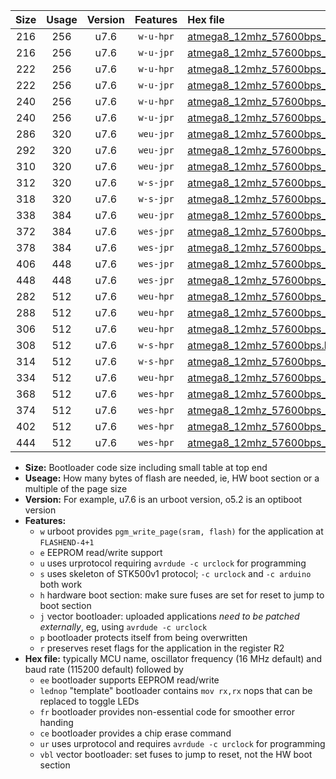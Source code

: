 |Size|Usage|Version|Features|Hex file|
|:-:|:-:|:-:|:-:|:--|
|216|256|u7.6|`w-u-hpr`|[atmega8_12mhz_57600bps_ur.hex](https://raw.githubusercontent.com/stefanrueger/urboot/main/atmega8_12mhz_57600bps_ur.hex)|
|216|256|u7.6|`w-u-jpr`|[atmega8_12mhz_57600bps_ur_vbl.hex](https://raw.githubusercontent.com/stefanrueger/urboot/main/atmega8_12mhz_57600bps_ur_vbl.hex)|
|222|256|u7.6|`w-u-hpr`|[atmega8_12mhz_57600bps_lednop_ur.hex](https://raw.githubusercontent.com/stefanrueger/urboot/main/atmega8_12mhz_57600bps_lednop_ur.hex)|
|222|256|u7.6|`w-u-jpr`|[atmega8_12mhz_57600bps_lednop_ur_vbl.hex](https://raw.githubusercontent.com/stefanrueger/urboot/main/atmega8_12mhz_57600bps_lednop_ur_vbl.hex)|
|240|256|u7.6|`w-u-hpr`|[atmega8_12mhz_57600bps_lednop_fr_ur.hex](https://raw.githubusercontent.com/stefanrueger/urboot/main/atmega8_12mhz_57600bps_lednop_fr_ur.hex)|
|240|256|u7.6|`w-u-jpr`|[atmega8_12mhz_57600bps_lednop_fr_ur_vbl.hex](https://raw.githubusercontent.com/stefanrueger/urboot/main/atmega8_12mhz_57600bps_lednop_fr_ur_vbl.hex)|
|286|320|u7.6|`weu-jpr`|[atmega8_12mhz_57600bps_ee_ur_vbl.hex](https://raw.githubusercontent.com/stefanrueger/urboot/main/atmega8_12mhz_57600bps_ee_ur_vbl.hex)|
|292|320|u7.6|`weu-jpr`|[atmega8_12mhz_57600bps_ee_lednop_ur_vbl.hex](https://raw.githubusercontent.com/stefanrueger/urboot/main/atmega8_12mhz_57600bps_ee_lednop_ur_vbl.hex)|
|310|320|u7.6|`weu-jpr`|[atmega8_12mhz_57600bps_ee_lednop_fr_ur_vbl.hex](https://raw.githubusercontent.com/stefanrueger/urboot/main/atmega8_12mhz_57600bps_ee_lednop_fr_ur_vbl.hex)|
|312|320|u7.6|`w-s-jpr`|[atmega8_12mhz_57600bps_vbl.hex](https://raw.githubusercontent.com/stefanrueger/urboot/main/atmega8_12mhz_57600bps_vbl.hex)|
|318|320|u7.6|`w-s-jpr`|[atmega8_12mhz_57600bps_lednop_vbl.hex](https://raw.githubusercontent.com/stefanrueger/urboot/main/atmega8_12mhz_57600bps_lednop_vbl.hex)|
|338|384|u7.6|`weu-jpr`|[atmega8_12mhz_57600bps_ee_lednop_fr_ce_ur_vbl.hex](https://raw.githubusercontent.com/stefanrueger/urboot/main/atmega8_12mhz_57600bps_ee_lednop_fr_ce_ur_vbl.hex)|
|372|384|u7.6|`wes-jpr`|[atmega8_12mhz_57600bps_ee_vbl.hex](https://raw.githubusercontent.com/stefanrueger/urboot/main/atmega8_12mhz_57600bps_ee_vbl.hex)|
|378|384|u7.6|`wes-jpr`|[atmega8_12mhz_57600bps_ee_lednop_vbl.hex](https://raw.githubusercontent.com/stefanrueger/urboot/main/atmega8_12mhz_57600bps_ee_lednop_vbl.hex)|
|406|448|u7.6|`wes-jpr`|[atmega8_12mhz_57600bps_ee_lednop_fr_vbl.hex](https://raw.githubusercontent.com/stefanrueger/urboot/main/atmega8_12mhz_57600bps_ee_lednop_fr_vbl.hex)|
|448|448|u7.6|`wes-jpr`|[atmega8_12mhz_57600bps_ee_lednop_fr_ce_vbl.hex](https://raw.githubusercontent.com/stefanrueger/urboot/main/atmega8_12mhz_57600bps_ee_lednop_fr_ce_vbl.hex)|
|282|512|u7.6|`weu-hpr`|[atmega8_12mhz_57600bps_ee_ur.hex](https://raw.githubusercontent.com/stefanrueger/urboot/main/atmega8_12mhz_57600bps_ee_ur.hex)|
|288|512|u7.6|`weu-hpr`|[atmega8_12mhz_57600bps_ee_lednop_ur.hex](https://raw.githubusercontent.com/stefanrueger/urboot/main/atmega8_12mhz_57600bps_ee_lednop_ur.hex)|
|306|512|u7.6|`weu-hpr`|[atmega8_12mhz_57600bps_ee_lednop_fr_ur.hex](https://raw.githubusercontent.com/stefanrueger/urboot/main/atmega8_12mhz_57600bps_ee_lednop_fr_ur.hex)|
|308|512|u7.6|`w-s-hpr`|[atmega8_12mhz_57600bps.hex](https://raw.githubusercontent.com/stefanrueger/urboot/main/atmega8_12mhz_57600bps.hex)|
|314|512|u7.6|`w-s-hpr`|[atmega8_12mhz_57600bps_lednop.hex](https://raw.githubusercontent.com/stefanrueger/urboot/main/atmega8_12mhz_57600bps_lednop.hex)|
|334|512|u7.6|`weu-hpr`|[atmega8_12mhz_57600bps_ee_lednop_fr_ce_ur.hex](https://raw.githubusercontent.com/stefanrueger/urboot/main/atmega8_12mhz_57600bps_ee_lednop_fr_ce_ur.hex)|
|368|512|u7.6|`wes-hpr`|[atmega8_12mhz_57600bps_ee.hex](https://raw.githubusercontent.com/stefanrueger/urboot/main/atmega8_12mhz_57600bps_ee.hex)|
|374|512|u7.6|`wes-hpr`|[atmega8_12mhz_57600bps_ee_lednop.hex](https://raw.githubusercontent.com/stefanrueger/urboot/main/atmega8_12mhz_57600bps_ee_lednop.hex)|
|402|512|u7.6|`wes-hpr`|[atmega8_12mhz_57600bps_ee_lednop_fr.hex](https://raw.githubusercontent.com/stefanrueger/urboot/main/atmega8_12mhz_57600bps_ee_lednop_fr.hex)|
|444|512|u7.6|`wes-hpr`|[atmega8_12mhz_57600bps_ee_lednop_fr_ce.hex](https://raw.githubusercontent.com/stefanrueger/urboot/main/atmega8_12mhz_57600bps_ee_lednop_fr_ce.hex)|

- **Size:** Bootloader code size including small table at top end
- **Useage:** How many bytes of flash are needed, ie, HW boot section or a multiple of the page size
- **Version:** For example, u7.6 is an urboot version, o5.2 is an optiboot version
- **Features:**
  + `w` urboot provides `pgm_write_page(sram, flash)` for the application at `FLASHEND-4+1`
  + `e` EEPROM read/write support
  + `u` uses urprotocol requiring `avrdude -c urclock` for programming
  + `s` uses skeleton of STK500v1 protocol; `-c urclock` and `-c arduino` both work
  + `h` hardware boot section: make sure fuses are set for reset to jump to boot section
  + `j` vector bootloader: uploaded applications *need to be patched externally*, eg, using `avrdude -c urclock`
  + `p` bootloader protects itself from being overwritten
  + `r` preserves reset flags for the application in the register R2
- **Hex file:** typically MCU name, oscillator frequency (16 MHz default) and baud rate (115200 default) followed by
  + `ee` bootloader supports EEPROM read/write
  + `lednop` "template" bootloader contains `mov rx,rx` nops that can be replaced to toggle LEDs
  + `fr` bootloader provides non-essential code for smoother error handing
  + `ce` bootloader provides a chip erase command
  + `ur` uses urprotocol and requires `avrdude -c urclock` for programming
  + `vbl` vector bootloader: set fuses to jump to reset, not the HW boot section
